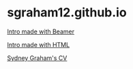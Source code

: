 # sgraham12.github.io

[Intro made with Beamer](https://github.com/Sgraham12/sgraham12.github.io/blob/75be72e2c2b871855469386cf4fc6fdd04097cb5/Beamer_Graham.pdf)

[Intro made with HTML](https://github.com/Sgraham12/sgraham12.github.io/blob/75be72e2c2b871855469386cf4fc6fdd04097cb5/HTML_Graham.html)

[Sydney Graham's CV](https://github.com/Sgraham12/sgraham12.github.io/blob/75be72e2c2b871855469386cf4fc6fdd04097cb5/CV_Graham.pdf)
